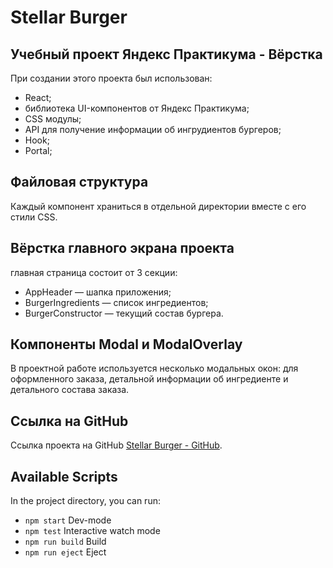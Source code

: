 # Stellar Burger

## Учебный проект Яндекс Практикума - Вёрстка

При создании этого проекта был использован:

- React;
- библиотека UI-компонентов от Яндекс Практикума;
- CSS модулы;
- API для получение информации об ингрудиентов бургеров;
- Hook;
- Portal;

## Файловая структура

Каждый компонент храниться в отдельной директории вместе с его стили CSS.

## Вёрстка главного экрана проекта

главная страница состоит от 3 секции:

- AppHeader — шапка приложения;
- BurgerIngredients — список ингредиентов;
- BurgerConstructor — текущий состав бургера.

## Компоненты Modal и ModalOverlay

В проектной работе используется несколько модальных окон: для оформленного заказа, детальной информации об ингредиенте и детального состава заказа.

## Ссылка на GitHub

Ссылка проекта на GitHub [Stellar Burger - GitHub](https://github.com/).

## Available Scripts

In the project directory, you can run:

- `npm start` Dev-mode
- `npm test` Interactive watch mode
- `npm run build` Build
- `npm run eject` Eject
